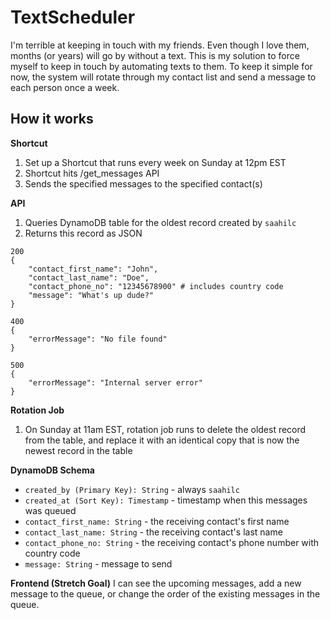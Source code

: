 # TextScheduler
I'm terrible at keeping in touch with my friends. Even though I love them, months (or years) will go by without a text. This is my solution to force myself to keep in touch by automating texts to them. To keep it simple for now, the system will rotate through my contact list and send a message to each person once a week.  

## How it works
**Shortcut**
1. Set up a Shortcut that runs every week on Sunday at 12pm EST 
2. Shortcut hits /get_messages API 
3. Sends the specified messages to the specified contact(s)

**API**
1. Queries DynamoDB table for the oldest record created by `saahilc`
2. Returns this record as JSON 
```
200
{
    "contact_first_name": "John",
    "contact_last_name": "Doe",
    "contact_phone_no": "12345678900" # includes country code
    "message": "What's up dude?"
}

400 
{
    "errorMessage": "No file found"
}

500
{
    "errorMessage": "Internal server error"
}
```

**Rotation Job**
1. On Sunday at 11am EST, rotation job runs to delete the oldest record from the table, and replace it with an identical copy that is now the newest record in the table

**DynamoDB Schema**
- `created_by (Primary Key): String` - always `saahilc`
- `created_at (Sort Key): Timestamp` - timestamp when this messages was queued
- `contact_first_name: String` - the receiving contact's first name
- `contact_last_name: String` - the receiving contact's last name
- `contact_phone_no: String` - the receiving contact's phone number with country code 
- `message: String` - message to send

**Frontend (Stretch Goal)** 
I can see the upcoming messages, add a new message to the queue, or change the order of the existing messages in the queue.
